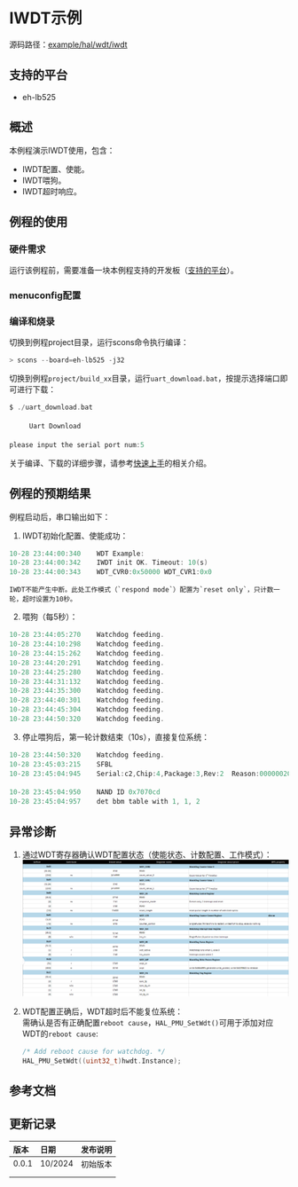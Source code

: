 # IWDT示例

源码路径：[example/hal/wdt/iwdt](https://github.com/OpenSiFli/SiFli-SDK/tree/main/example/hal/wdt/iwdt)

## 支持的平台
<!-- 支持哪些板子和芯片平台 -->
+ eh-lb525

## 概述
<!-- 例程简介 -->
本例程演示IWDT使用，包含：
+ IWDT配置、使能。
+ IWDT喂狗。
+ IWDT超时响应。

## 例程的使用
<!-- 说明如何使用例程，比如连接哪些硬件管脚观察波形，编译和烧写可以引用相关文档。
对于rt_device的例程，还需要把本例程用到的配置开关列出来，比如PWM例程用到了PWM1，需要在onchip菜单里使能PWM1 -->

### 硬件需求
运行该例程前，需要准备一块本例程支持的开发板（[支持的平台](/sdk/get-started-gcc)）。

### menuconfig配置


### 编译和烧录
切换到例程project目录，运行scons命令执行编译：
```c
> scons --board=eh-lb525 -j32
```
切换到例程`project/build_xx`目录，运行`uart_download.bat`，按提示选择端口即可进行下载：
```c
$ ./uart_download.bat

     Uart Download

please input the serial port num:5
```
关于编译、下载的详细步骤，请参考[快速上手](/sdk/get-started-gcc)的相关介绍。

## 例程的预期结果
<!-- 说明例程运行结果，比如哪几个灯会亮，会打印哪些log，以便用户判断例程是否正常运行，运行结果可以结合代码分步骤说明 -->
例程启动后，串口输出如下：
1. IWDT初始化配置、使能成功：
```c
10-28 23:44:00:340    WDT Example:
10-28 23:44:00:342    IWDT init OK. Timeout: 10(s)
10-28 23:44:00:343    WDT_CVR0:0x50000 WDT_CVR1:0x0
```
```{tip}
IWDT不能产生中断。此处工作模式（`respond mode`）配置为`reset only`，只计数一轮，超时设置为10秒。  
```
2. 喂狗（每5秒）：
```c
10-28 23:44:05:270    Watchdog feeding.
10-28 23:44:10:298    Watchdog feeding.
10-28 23:44:15:262    Watchdog feeding.
10-28 23:44:20:291    Watchdog feeding.
10-28 23:44:25:280    Watchdog feeding.
10-28 23:44:31:132    Watchdog feeding.
10-28 23:44:35:300    Watchdog feeding.
10-28 23:44:40:301    Watchdog feeding.
10-28 23:44:45:304    Watchdog feeding.
10-28 23:44:50:320    Watchdog feeding.
```
3. 停止喂狗后，第一轮计数结束（10s），直接复位系统：
```c
10-28 23:44:50:320    Watchdog feeding.
10-28 23:45:03:215    SFBL
10-28 23:45:04:945    Serial:c2,Chip:4,Package:3,Rev:2  Reason:00000020

10-28 23:45:04:950    NAND ID 0x7070cd
10-28 23:45:04:957    det bbm table with 1, 1, 2
```

## 异常诊断

1. 通过WDT寄存器确认WDT配置状态（使能状态、计数配置、工作模式）：
![WDT regmap](./assets/wdt_regmap.png)

2. WDT配置正确后，WDT超时后不能复位系统：  
需确认是否有正确配置`reboot cause`，`HAL_PMU_SetWdt()`可用于添加对应WDT的`reboot cause`:
    ```c
    /* Add reboot cause for watchdog. */
    HAL_PMU_SetWdt((uint32_t)hwdt.Instance);
    ```

## 参考文档
<!-- 对于rt_device的示例，rt-thread官网文档提供的较详细说明，可以在这里添加网页链接，例如，参考RT-Thread的[RTC文档](https://www.rt-thread.org/document/site/#/rt-thread-version/rt-thread-standard/programming-manual/device/rtc/rtc) -->

## 更新记录
|版本 |日期   |发布说明 |
|:---|:---|:---|
|0.0.1 |10/2024 |初始版本 |
| | | |
| | | |

